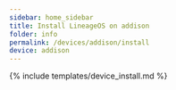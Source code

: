 ```yaml
---
sidebar: home_sidebar
title: Install LineageOS on addison
folder: info
permalink: /devices/addison/install
device: addison
---
```

{% include templates/device_install.md %}
